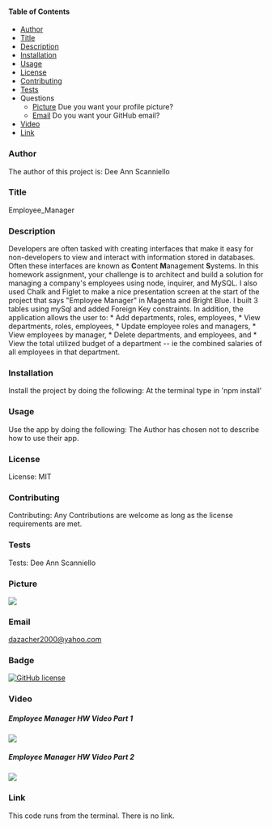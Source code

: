 #### Table of Contents

* [Author](#author)
* [Title](#title)
* [Description](#description)
* [Installation](#installation)
* [Usage](#usage)
* [License](#license)
* [Contributing](#contributing)
* [Tests](#tests)
* Questions
    * [Picture](#picture) Due you want your profile picture?
    * [Email](#email) Do you want your GitHub email?
* [Video](#video)
* [Link](#link)
    
### Author

The author of this project is: Dee Ann Scanniello

### Title

Employee_Manager

### Description

Developers are often tasked with creating interfaces that make it easy for non-developers to view and interact with information stored in databases. Often these interfaces are known as **C**ontent **M**anagement **S**ystems. In this homework assignment, your challenge is to architect and build a solution for managing a company's employees using node, inquirer, and MySQL. I also used Chalk and Figlet to make a nice presentation screen at the start of the project that says "Employee Manager" in Magenta and Bright Blue. I built 3 tables using mySql and added Foreign Key constraints. In addition, the application allows the user to: * Add departments, roles, employees, * View departments, roles, employees, * Update employee roles and managers, * View employees by manager, * Delete departments, and employees, and * View the total utilized budget of a department -- ie the combined salaries of all employees in that department.

### Installation

Install the project by doing the following: At the terminal type in 'npm install'

### Usage

Use the app by doing the following: The Author has chosen not to describe how to use their app.

### License

License: MIT

### Contributing

Contributing: Any Contributions are welcome as long as the license requirements are met.

### Tests

Tests: Dee Ann Scanniello

### Picture

<img src="https://avatars3.githubusercontent.com/u/61209724?v=4"/>

### Email

dazacher2000@yahoo.com

### Badge

[![GitHub license](https://img.shields.io/badge/license-MIT-brightgreen.svg)](https://api.github.com/dazacher/Employee_Manager)

### Video
##### Employee Manager HW Video Part 1
<img src="./public/Assets/EmployeeManagerHWPart1.gif"/>

##### Employee Manager HW Video Part 2
<img src="./public/Assets/EmployeeManagerHWPart2.gif"/>

### Link

This code runs from the terminal. There is no link.

